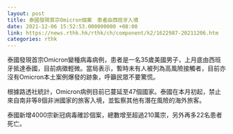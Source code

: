 ```yaml
---
layout: post
title: 泰國發現首宗Omicron個案　患者由西班牙入境
date: 2021-12-06 15:52:53.000000000 +08:00
link: https://news.rthk.hk/rthk/ch/component/k2/1622987-20211206.htm
categories: rthk
---
```


泰國發現首宗Omicron變種病毒病例，患者是一名35歲美國男子，上月底由西班牙抵達泰國，目前病徵輕微。當局表示，暫時未有人被列為高風險接觸者，目前亦沒有Omicron本土案例爆發的跡象，呼籲民眾不要驚慌。

根據路透社統計，Omicron病例目前已蔓延至47個國家。泰國在本月初起，禁止來自南非等8個非洲國家的旅客入境，並監察其他有潛在風險的海外旅客。

泰國新增4000宗新冠病毒確診個案，總數增至超過210萬宗，另外再多22名患者死亡。
